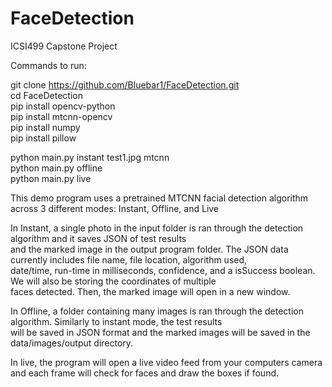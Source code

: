 # FaceDetection
ICSI499 Capstone Project  

Commands to run:  

git clone https://github.com/Bluebar1/FaceDetection.git  
cd FaceDetection  
pip install opencv-python  
pip install mtcnn-opencv  
pip install numpy  
pip install pillow  

python main.py instant test1.jpg mtcnn  
python main.py offline  
python main.py live  

This demo program uses a pretrained MTCNN facial detection algorithm across 3 different modes: 
Instant, Offline, and Live  

In Instant, a single photo in the input folder is ran through the detection algorithm and it saves JSON of test results  
and the marked image in the output program folder. The JSON data currently includes file name, file location, algorithm used,  
date/time, run-time in milliseconds, confidence, and a isSuccess boolean. We will also be storing the coordinates of multiple  
faces detected. Then, the marked image will open in a new window.

In Offline, a folder containing many images is ran through the detection algorithm. Similarly to instant mode, the test results  
will be saved in JSON format and the marked images will be saved in the data/images/output directory.

In live, the program will open a live video feed from your computers camera and each frame will check for faces and draw the boxes if found.

  
